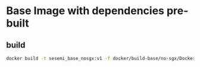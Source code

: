 # Base Image with dependencies pre-built

## build

```sh
docker build -t sesemi_base_nosgx:v1 -f docker/build-base/no-sgx/Dockerfile .
```
